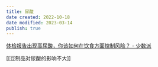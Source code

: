 ```yaml
---
title: 尿酸
date created: 2022-10-18
date modified: 2023-03-14
publish: true
---
```


[体检报告出现高尿酸，你该如何在饮食方面控制风险？ - 少数派](https://sspai.com/post/73031)

[[豆制品对尿酸的影响不大]]